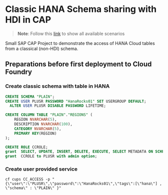 # Classic HANA Schema sharing with HDI in CAP

> **Note**: Follow this [link](https://github.com/stockbal/cap-samples/tree/main) to show all available scenarios

Small SAP CAP Project to demonstrate the access of HANA Cloud tables from a classical (non-HDI) schema.

## Preparations before first deployment to Cloud Foundry

### Create classic schema with table in HANA

```sql
CREATE SCHEMA "PLAIN";
CREATE USER PLUSR PASSWORD "HanaRocks01" SET USERGROUP DEFAULT;
  ALTER USER PLUSR DISABLE PASSWORD LIFETIME;

CREATE COLUMN TABLE "PLAIN"."REGIONS" (
	REGION NVARCHAR(5),
	DESCRIPTION NVARCHAR(100),
	CATEGORY NVARCHAR(5),
	PRIMARY KEY(REGION)
);

CREATE ROLE CCROLE;
grant  SELECT, UPDATE, INSERT, DELETE, EXECUTE, SELECT METADATA ON SCHEMA "PLAIN" TO CCROLE with grant option;
grant  CCROLE to PLUSR with admin option;
```

### Create user provided service

```shell
cf cups CC_ACCESS -p "{\"user\":\"PLUSR\",\"password\":\"HanaRocks01\",\"tags\":[\"hana\"] , \"schema\" : \"PLAIN\" }"
```